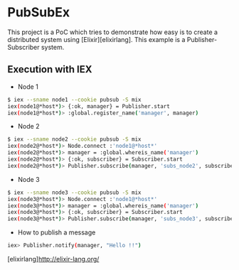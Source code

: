 # PubSubEx
This project is a PoC which tries to demonstrate how easy is to create a
distributed system using [Elixir][elixirlang]. This example is a Publisher-Subscriber
system.

## Execution with IEX
* Node 1
```bash
$ iex --sname node1 --cookie pubsub -S mix
iex(node1@*host*)> {:ok, manager} = Publisher.start
iex(node1@*host*)> :global.register_name('manager', manager)
```

* Node 2
```bash
$ iex --sname node2 --cookie pubsub -S mix
iex(node2@*host*)> Node.connect :'node1@*host*'
iex(node2@*host*)> manager = :global.whereis_name('manager')
iex(node2@*host*)> {:ok, subscriber} = Subscriber.start
iex(node2@*host*)> Publisher.subscribe(manager, 'subs_node2', subscriber)
```

* Node 3
```bash
$ iex --sname node3 --cookie pubsub -S mix
iex(node3@*host*)> Node.connect :'node1@*host*'
iex(node3@*host*)> manager = :global.whereis_name('manager')
iex(node3@*host*)> {:ok, subscriber} = Subscriber.start
iex(node3@*host*)> Publisher.subscribe(manager, 'subs_node3', subscriber)
```

* How to publish a message
```bash
iex> Publisher.notify(manager, "Hello !!")
```




[elixirlang]<http://elixir-lang.org/>
